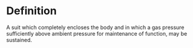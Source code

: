 # Definition

A suit which completely encloses the body and in which a gas pressure
sufficiently above ambient pressure for maintenance of function, may be
sustained.
